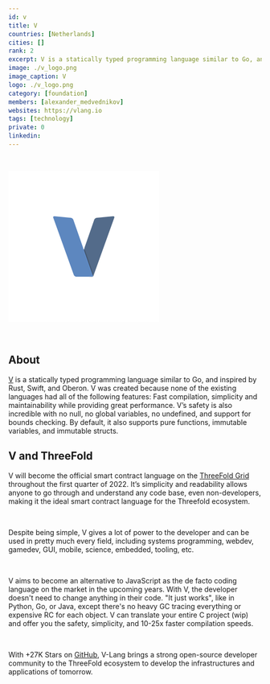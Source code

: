 ```yaml
---
id: v
title: V
countries: [Netherlands]
cities: []
rank: 2
excerpt: V is a statically typed programming language similar to Go, and inspired by Rust, Swift, and Oberon.
image: ./v_logo.png
image_caption: V
logo: ./v_logo.png
category: [foundation]
members: [alexander_medvednikov]
websites: https://vlang.io
tags: [technology]
private: 0
linkedin:
---
```


<br/>

![V](./v_logo.png)

<br/>

## About

[V](https://vlang.io) is a statically typed programming language similar to Go, and inspired by Rust, Swift, and Oberon. V was created because none of the existing languages had all of the following features: Fast compilation, simplicity and maintainability while providing great performance.  V’s safety is also incredible with no null, no global variables, no undefined, and support for bounds checking. By default, it also supports pure functions, immutable variables, and immutable structs.

## V and ThreeFold

V will become the official smart contract language on the [ThreeFold Grid](https://library.threefold.me/info/threefold_internal/#/threefold__threefold_grid) throughout the first quarter of 2022. It’s simplicity and readability allows anyone to go through and understand any code base, even non-developers, making it the ideal smart contract language for the Threefold ecosystem. 

<br/>

Despite being simple, V gives a lot of power to the developer and can be used in pretty much every field, including systems programming, webdev, gamedev, GUI, mobile, science, embedded, tooling, etc.

<br/>

V aims to become an alternative to JavaScript as the de facto coding language on the market in the upcoming years. With V, the developer doesn't need to change anything in their code. "It just works", like in Python, Go, or Java, except there's no heavy GC tracing everything or expensive RC for each object. V can translate your entire C project (wip) and offer you the safety, simplicity, and 10-25x faster compilation speeds. 

<br/>

With +27K Stars on [GitHub](https://github.com/vlang/v), V-Lang brings a strong open-source developer community to the ThreeFold ecosystem to develop the infrastructures and applications of tomorrow.
